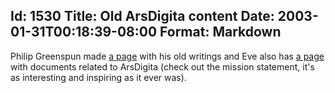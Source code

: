 Id: 1530
Title: Old ArsDigita content
Date: 2003-01-31T00:18:39-08:00
Format: Markdown
--------------
Philip Greenspun made [a
page](http://philip.greenspun.com/ancient-history/) with his old
writings and Eve also has [a page](http://eveander.com/arsdigita/) with
documents related to ArsDigita (check out the mission statement, it's as
interesting and inspiring as it ever was).
